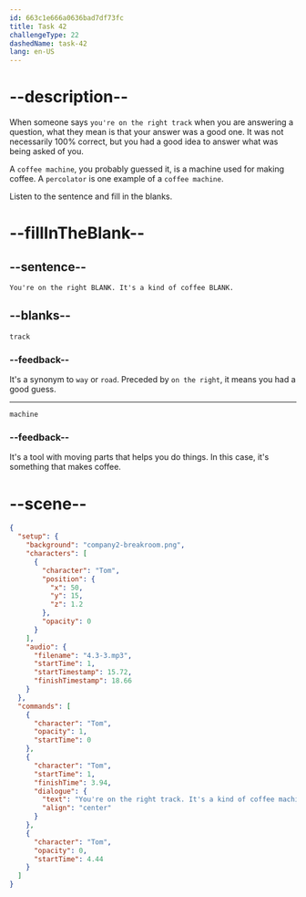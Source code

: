 ```yaml
---
id: 663c1e666a0636bad7df73fc
title: Task 42
challengeType: 22
dashedName: task-42
lang: en-US
---
```


<!-- (Audio) Tom: You're on the right track. It's a kind of coffee machine. -->

# --description--

When someone says `you're on the right track` when you are answering a question, what they mean is that your answer was a good one. It was not necessarily 100% correct, but you had a good idea to answer what was being asked of you.

A `coffee machine`, you probably guessed it, is a machine used for making coffee. A `percolator` is one example of a `coffee machine`.

Listen to the sentence and fill in the blanks.

# --fillInTheBlank--

## --sentence--

`You're on the right BLANK. It's a kind of coffee BLANK.`

## --blanks--

`track`

### --feedback--

It's a synonym to `way` or `road`. Preceded by `on the right`, it means you had a good guess.

---

`machine`

### --feedback--

It's a tool with moving parts that helps you do things. In this case, it's something that makes coffee.

# --scene--

```json
{
  "setup": {
    "background": "company2-breakroom.png",
    "characters": [
      {
        "character": "Tom",
        "position": {
          "x": 50,
          "y": 15,
          "z": 1.2
        },
        "opacity": 0
      }
    ],
    "audio": {
      "filename": "4.3-3.mp3",
      "startTime": 1,
      "startTimestamp": 15.72,
      "finishTimestamp": 18.66
    }
  },
  "commands": [
    {
      "character": "Tom",
      "opacity": 1,
      "startTime": 0
    },
    {
      "character": "Tom",
      "startTime": 1,
      "finishTime": 3.94,
      "dialogue": {
        "text": "You're on the right track. It's a kind of coffee machine.",
        "align": "center"
      }
    },
    {
      "character": "Tom",
      "opacity": 0,
      "startTime": 4.44
    }
  ]
}
```
